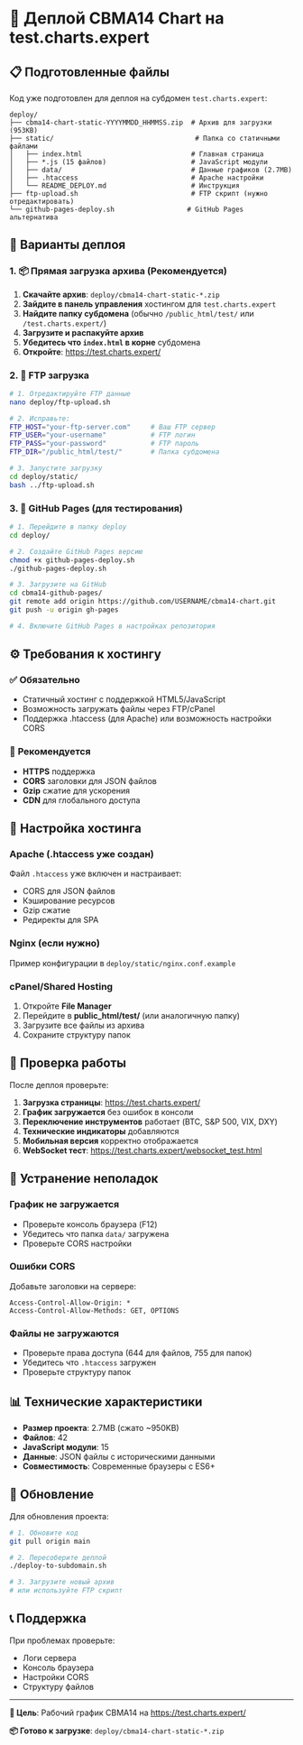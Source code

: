 # 🚀 Деплой CBMA14 Chart на test.charts.expert

## 📋 Подготовленные файлы

Код уже подготовлен для деплоя на субдомен `test.charts.expert`:

```
deploy/
├── cbma14-chart-static-YYYYMMDD_HHMMSS.zip  # Архив для загрузки (953KB)
├── static/                                   # Папка со статичными файлами  
│   ├── index.html                           # Главная страница
│   ├── *.js (15 файлов)                     # JavaScript модули
│   ├── data/                                # Данные графиков (2.7MB)
│   ├── .htaccess                            # Apache настройки
│   └── README_DEPLOY.md                     # Инструкция
├── ftp-upload.sh                            # FTP скрипт (нужно отредактировать)
└── github-pages-deploy.sh                  # GitHub Pages альтернатива
```

## 🎯 Варианты деплоя

### 1. 📦 **Прямая загрузка архива (Рекомендуется)**

1. **Скачайте архив**: `deploy/cbma14-chart-static-*.zip`
2. **Зайдите в панель управления** хостингом для `test.charts.expert`
3. **Найдите папку субдомена** (обычно `/public_html/test/` или `/test.charts.expert/`)
4. **Загрузите и распакуйте архив**
5. **Убедитесь что `index.html` в корне** субдомена
6. **Откройте**: https://test.charts.expert/

### 2. 🔧 **FTP загрузка**

```bash
# 1. Отредактируйте FTP данные
nano deploy/ftp-upload.sh

# 2. Исправьте:
FTP_HOST="your-ftp-server.com"     # Ваш FTP сервер
FTP_USER="your-username"           # FTP логин  
FTP_PASS="your-password"           # FTP пароль
FTP_DIR="/public_html/test/"       # Папка субдомена

# 3. Запустите загрузку
cd deploy/static/
bash ../ftp-upload.sh
```

### 3. 🐙 **GitHub Pages (для тестирования)**

```bash
# 1. Перейдите в папку deploy
cd deploy/

# 2. Создайте GitHub Pages версию
chmod +x github-pages-deploy.sh
./github-pages-deploy.sh

# 3. Загрузите на GitHub
cd cbma14-github-pages/
git remote add origin https://github.com/USERNAME/cbma14-chart.git
git push -u origin gh-pages

# 4. Включите GitHub Pages в настройках репозитория
```

## ⚙️ Требования к хостингу

### ✅ **Обязательно**
- Статичный хостинг с поддержкой HTML5/JavaScript
- Возможность загружать файлы через FTP/cPanel
- Поддержка .htaccess (для Apache) или возможность настройки CORS

### 🎯 **Рекомендуется**  
- **HTTPS** поддержка
- **CORS** заголовки для JSON файлов
- **Gzip** сжатие для ускорения
- **CDN** для глобального доступа

## 🔧 Настройка хостинга

### **Apache (.htaccess уже создан)**
Файл `.htaccess` уже включен и настраивает:
- CORS для JSON файлов  
- Кэширование ресурсов
- Gzip сжатие
- Редиректы для SPA

### **Nginx (если нужно)**
Пример конфигурации в `deploy/static/nginx.conf.example`

### **cPanel/Shared Hosting**
1. Откройте **File Manager**
2. Перейдите в **public_html/test/** (или аналогичную папку)
3. Загрузите все файлы из архива
4. Сохраните структуру папок

## 🧪 Проверка работы

После деплоя проверьте:

1. **Загрузка страницы**: https://test.charts.expert/
2. **График загружается** без ошибок в консоли
3. **Переключение инструментов** работает (BTC, S&P 500, VIX, DXY)
4. **Технические индикаторы** добавляются  
5. **Мобильная версия** корректно отображается
6. **WebSocket тест**: https://test.charts.expert/websocket_test.html

## 🐛 Устранение неполадок

### **График не загружается**
- Проверьте консоль браузера (F12)
- Убедитесь что папка `data/` загружена
- Проверьте CORS настройки

### **Ошибки CORS**
Добавьте заголовки на сервере:
```
Access-Control-Allow-Origin: *
Access-Control-Allow-Methods: GET, OPTIONS
```

### **Файлы не загружаются**
- Проверьте права доступа (644 для файлов, 755 для папок)
- Убедитесь что `.htaccess` загружен
- Проверьте структуру папок

## 📊 Технические характеристики

- **Размер проекта**: 2.7MB (сжато ~950KB)
- **Файлов**: 42
- **JavaScript модули**: 15
- **Данные**: JSON файлы с историческими данными
- **Совместимость**: Современные браузеры с ES6+

## 🔄 Обновление

Для обновления проекта:

```bash
# 1. Обновите код
git pull origin main

# 2. Пересоберите деплой  
./deploy-to-subdomain.sh

# 3. Загрузите новый архив
# или используйте FTP скрипт
```

## 📞 Поддержка

При проблемах проверьте:
- Логи сервера
- Консоль браузера  
- Настройки CORS
- Структуру файлов

---

**🎯 Цель**: Рабочий график CBMA14 на https://test.charts.expert/

**📦 Готово к загрузке**: `deploy/cbma14-chart-static-*.zip` 